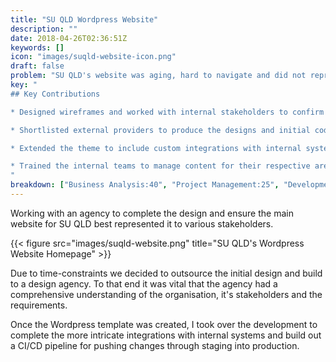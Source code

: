 ```yaml
---
title: "SU QLD Wordpress Website"
description: ""
date: 2018-04-26T02:36:51Z
keywords: []
icon: "images/suqld-website-icon.png"
draft: false
problem: "SU QLD's website was aging, hard to navigate and did not represent the brand adequately."
key: "
## Key Contributions

* Designed wireframes and worked with internal stakeholders to confirm functional requirements.

* Shortlisted external providers to produce the designs and initial code.

* Extended the theme to include custom integrations with internal systems.

* Trained the internal teams to manage content for their respective areas.
"
breakdown: ["Business Analysis:40", "Project Management:25", "Development:35"]
---
```


Working with an agency to complete the design and ensure the main website for SU QLD best represented it to various stakeholders.

{{< figure src="images/suqld-website.png" title="SU QLD's Wordpress Website Homepage" >}}

Due to time-constraints we decided to outsource the initial design and build to a design agency. To that end it was vital that the agency had a comprehensive understanding of the organisation, it's stakeholders and the requirements.

Once the Wordpress template was created, I took over the development to complete the more intricate integrations with internal systems and build out a CI/CD pipeline for pushing changes through staging into production.
